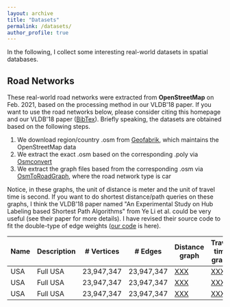 ```yaml
---
layout: archive
title: "Datasets"
permalink: /datasets/
author_profile: true
---
```


In the following, I collect some interesting real-world datasets in spatial databases.

## Road Networks
These real-world road networks were extracted from **OpenStreetMap** on Feb. 2021, based on the processing method in our VLDB'18 paper.
If you want to use the road networks below, please consider citing this homepage and our VLDB'18 paper ([BibTex](https://dblp.uni-trier.de/rec/journals/pvldb/TongZZCYX18.html?view=bibtex)).
Briefly speaking, the datasets are obtained based on the following steps.

1. We download region/country .osm from [Geofabrik](http://download.geofabrik.de/index.html), which maintains the OpenStreetMap data
2. We extract the exact .osm based on the corresponding .poly via [Osmconvert](https://wiki.openstreetmap.org/wiki/Osmconvert)
3. We extract the graph files based from the corresponding .osm via [OsmToRoadGraph](https://github.com/AndGem/OsmToRoadGraph), where the road network type is car

Notice, in these graphs, the unit of distance is meter and the unit of travel time is second.
If you want to do shortest distance/path queries on these graphs, I think the VLDB'18 paper named "An Experimental Study on Hub Labeling based Shortest Path Algorithms" from Ye Li et al. could be very useful (see their paper for more details).
I have revised their source code to fit the double-type of edge weights ([our code](https://github.com/BUAA-BDA/sspexp_clone) is here).
 
| Name             | Description   | # Vertices | # Edges | Distance graph | Travel time graph | Coordinates |
| --------         | ------        | ---------- | ------- | -------------- | ----------------- | ----------- |
| USA              | Full USA      | 23,947,347 | 23,947,347 | [XXX](#)    | [XXX](#)          |  [XXX](#)   |
| USA              | Full USA      | 23,947,347 | 23,947,347 | [XXX](#)    | [XXX](#)          |  [XXX](#)   |
| USA              | Full USA      | 23,947,347 | 23,947,347 | [XXX](#)    | [XXX](#)          |  [XXX](#)   |

